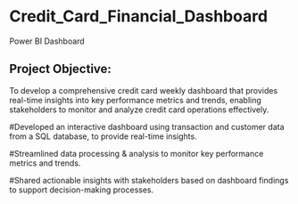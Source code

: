# Credit_Card_Financial_Dashboard
Power BI Dashboard

## Project Objective:
To develop a comprehensive credit card weekly dashboard that provides real-time insights into key performance metrics and trends, 
enabling stakeholders to monitor and analyze credit card operations effectively.

#Developed an interactive dashboard using transaction and customer data from a SQL database, to provide real-time insights.

#Streamlined data processing & analysis to monitor key performance metrics and trends.

#Shared actionable insights with stakeholders based on dashboard findings to support decision-making processes.




